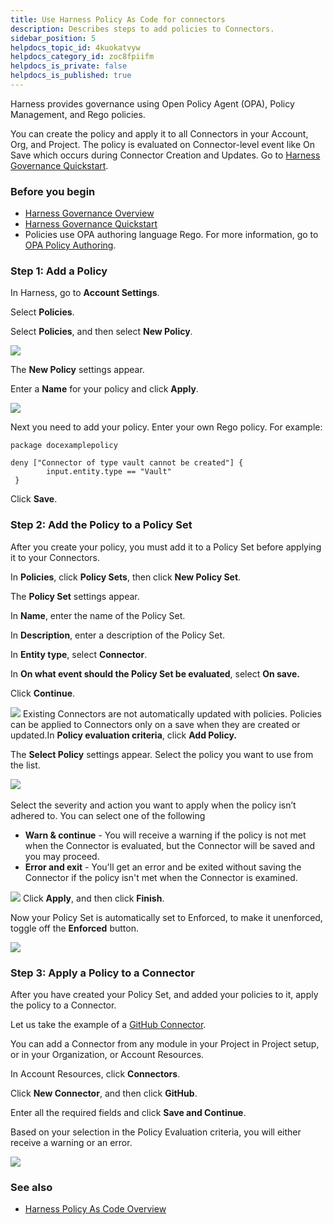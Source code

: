 ```yaml
---
title: Use Harness Policy As Code for connectors
description: Describes steps to add policies to Connectors.
sidebar_position: 5
helpdocs_topic_id: 4kuokatvyw
helpdocs_category_id: zoc8fpiifm
helpdocs_is_private: false
helpdocs_is_published: true
---
```


Harness provides governance using Open Policy Agent (OPA), Policy Management, and Rego policies.

You can create the policy and apply it to all Connectors in your Account, Org, and Project. The policy is evaluated on Connector-level event like On Save which occurs during Connector Creation and Updates. Go to [Harness Governance Quickstart](../../governance/14_Policy-as-code/harness-governance-quickstart.md).

### Before you begin

* [Harness Governance Overview](../../governance/14_Policy-as-code/harness-governance-overview.md)
* [Harness Governance Quickstart](../../governance/14_Policy-as-code/harness-governance-quickstart.md)
* Policies use OPA authoring language Rego. For more information, go to [OPA Policy Authoring](https://academy.styra.com/courses/opa-rego).

### Step 1: Add a Policy

In Harness, go to **Account Settings**.

Select **Policies**.

Select **Policies**, and then select **New Policy**.

![](../../governance/14_Policy-as-code/static/add-a-governance-policy-step-to-a-connector-15.png)

The **New Policy** settings appear.

Enter a **Name** for your policy and click **Apply**.

![](../../governance/14_Policy-as-code/static/add-a-governance-policy-step-to-a-connector-16.png)

Next you need to add your policy. Enter your own Rego policy. For example:


```
package docexamplepolicy  
  
deny ["Connector of type vault cannot be created"] {   
        input.entity.type == "Vault"  
 }​
```
Click **Save**.

### Step 2: Add the Policy to a Policy Set

After you create your policy, you must add it to a Policy Set before applying it to your Connectors.

In **Policies**, click **Policy Sets**, then click **New Policy Set**.

The **Policy Set** settings appear.

In **Name**, enter the name of the Policy Set.

In **Description**, enter a description of the Policy Set.

In **Entity type**, select **Connector**.

In **On what event should the Policy Set be evaluated**, select **On save.**

Click **Continue**.

![](../../governance/14_Policy-as-code/static/add-a-governance-policy-step-to-a-connector-17.png)
Existing Connectors are not automatically updated with policies. Policies can be applied to Connectors only on a save when they are created or updated.In **Policy evaluation criteria**, click **Add Policy.**

The **Select Policy** settings appear. Select the policy you want to use from the list.

![](../../governance/14_Policy-as-code/static/add-a-governance-policy-step-to-a-connector-18.png) 

Select the severity and action you want to apply when the policy isn’t adhered to. You can select one of the following

* **Warn & continue** - You will receive a warning if the policy is not met when the Connector is evaluated, but the Connector will be saved and you may proceed.
* **Error and exit** - You'll get an error and be exited without saving the Connector if the policy isn't met when the Connector is examined.

![](../../governance/14_Policy-as-code/static/add-a-governance-policy-step-to-a-connector-19.png)
Click **Apply**, and then click **Finish**.

Now your Policy Set is automatically set to Enforced, to make it unenforced, toggle off the **Enforced** button.

![](../../governance/14_Policy-as-code/static/add-a-governance-policy-step-to-a-connector-20.png)
### Step 3: Apply a Policy to a Connector

After you have created your Policy Set, and added your policies to it, apply the policy to a Connector. 

Let us take the example of a [GitHub Connector](/docs/platform/Connectors/Code-Repositories/ref-source-repo-provider/git-hub-connector-settings-reference).

You can add a Connector from any module in your Project in Project setup, or in your Organization, or Account Resources.

In Account Resources, click **Connectors**.

Click **New Connector**, and then click **GitHub**.

Enter all the required fields and click **Save and Continue**.

Based on your selection in the Policy Evaluation criteria, you will either receive a warning or an error.

![](../../governance/14_Policy-as-code/static/add-a-governance-policy-step-to-a-connector-21.png)

### See also

* [Harness Policy As Code Overview](/docs/feature-flags/harness-policy-engine)
